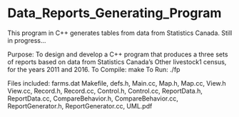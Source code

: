 # Data_Reports_Generating_Program
This program in C++ generates tables from data from Statistics Canada. Still in progress...

Purpose: To design and develop a C++ program that produces a three sets of reports based on data from Statistics Canada’s Other livestock1 census, for the years 2011 and 2016. 
To Compile: make
To Run: ./fp

Files included: 
    farms.dat
		Makefile,
		defs.h,
		Main.cc,
		Map.h, Map.cc,
		View.h View.cc,
		Record.h, Record.cc,
		Control.h, Control.cc,
		ReportData.h, ReportData.cc,
		CompareBehavior.h, CompareBehavior.cc,
		ReportGenerator.h, ReportGenerator.cc,
		UML.pdf
